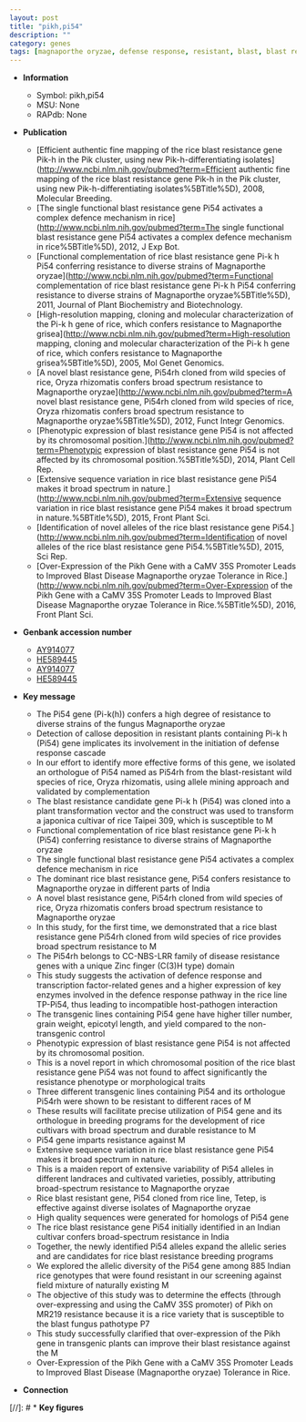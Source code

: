 ```yaml
---
layout: post
title: "pikh,pi54"
description: ""
category: genes
tags: [magnaporthe oryzae, defense response, resistant, blast, blast resistance, disease, transcription factor, defense, disease resistance, grain, tiller, yield, breeding, tiller number, grain weight, development, resistance, quality, tolerance, blast disease]
---
```


* **Information**  
    + Symbol: pikh,pi54  
    + MSU: None  
    + RAPdb: None  

* **Publication**  
    + [Efficient authentic fine mapping of the rice blast resistance gene Pik-h in the Pik cluster, using new Pik-h-differentiating isolates](http://www.ncbi.nlm.nih.gov/pubmed?term=Efficient authentic fine mapping of the rice blast resistance gene Pik-h in the Pik cluster, using new Pik-h-differentiating isolates%5BTitle%5D), 2008, Molecular Breeding.
    + [The single functional blast resistance gene Pi54 activates a complex defence mechanism in rice](http://www.ncbi.nlm.nih.gov/pubmed?term=The single functional blast resistance gene Pi54 activates a complex defence mechanism in rice%5BTitle%5D), 2012, J Exp Bot.
    + [Functional complementation of rice blast resistance gene Pi-k h Pi54 conferring resistance to diverse strains of Magnaporthe oryzae](http://www.ncbi.nlm.nih.gov/pubmed?term=Functional complementation of rice blast resistance gene Pi-k h Pi54 conferring resistance to diverse strains of Magnaporthe oryzae%5BTitle%5D), 2011, Journal of Plant Biochemistry and Biotechnology.
    + [High-resolution mapping, cloning and molecular characterization of the Pi-k  h  gene of rice, which confers resistance to Magnaporthe grisea](http://www.ncbi.nlm.nih.gov/pubmed?term=High-resolution mapping, cloning and molecular characterization of the Pi-k  h  gene of rice, which confers resistance to Magnaporthe grisea%5BTitle%5D), 2005, Mol Genet Genomics.
    + [A novel blast resistance gene, Pi54rh cloned from wild species of rice, Oryza rhizomatis confers broad spectrum resistance to Magnaporthe oryzae](http://www.ncbi.nlm.nih.gov/pubmed?term=A novel blast resistance gene, Pi54rh cloned from wild species of rice, Oryza rhizomatis confers broad spectrum resistance to Magnaporthe oryzae%5BTitle%5D), 2012, Funct Integr Genomics.
    + [Phenotypic expression of blast resistance gene Pi54 is not affected by its chromosomal position.](http://www.ncbi.nlm.nih.gov/pubmed?term=Phenotypic expression of blast resistance gene Pi54 is not affected by its chromosomal position.%5BTitle%5D), 2014, Plant Cell Rep.
    + [Extensive sequence variation in rice blast resistance gene Pi54 makes it broad spectrum in nature.](http://www.ncbi.nlm.nih.gov/pubmed?term=Extensive sequence variation in rice blast resistance gene Pi54 makes it broad spectrum in nature.%5BTitle%5D), 2015, Front Plant Sci.
    + [Identification of novel alleles of the rice blast resistance gene Pi54.](http://www.ncbi.nlm.nih.gov/pubmed?term=Identification of novel alleles of the rice blast resistance gene Pi54.%5BTitle%5D), 2015, Sci Rep.
    + [Over-Expression of the Pikh Gene with a CaMV 35S Promoter Leads to Improved Blast Disease Magnaporthe oryzae Tolerance in Rice.](http://www.ncbi.nlm.nih.gov/pubmed?term=Over-Expression of the Pikh Gene with a CaMV 35S Promoter Leads to Improved Blast Disease Magnaporthe oryzae Tolerance in Rice.%5BTitle%5D), 2016, Front Plant Sci.

* **Genbank accession number**  
    + [AY914077](http://www.ncbi.nlm.nih.gov/nuccore/AY914077)
    + [HE589445](http://www.ncbi.nlm.nih.gov/nuccore/HE589445)
    + [AY914077](http://www.ncbi.nlm.nih.gov/nuccore/AY914077)
    + [HE589445](http://www.ncbi.nlm.nih.gov/nuccore/HE589445)

* **Key message**  
    + The Pi54 gene (Pi-k(h)) confers a high degree of resistance to diverse strains of the fungus Magnaporthe oryzae
    + Detection of callose deposition in resistant plants containing Pi-k h (Pi54) gene implicates its involvement in the initiation of defense response cascade
    + In our effort to identify more effective forms of this gene, we isolated an orthologue of Pi54 named as Pi54rh from the blast-resistant wild species of rice, Oryza rhizomatis, using allele mining approach and validated by complementation
    + The blast resistance candidate gene Pi-k h (Pi54) was cloned into a plant transformation vector and the construct was used to transform a japonica cultivar of rice Taipei 309, which is susceptible to M
    + Functional complementation of rice blast resistance gene Pi-k h (Pi54) conferring resistance to diverse strains of Magnaporthe oryzae
    + The single functional blast resistance gene Pi54 activates a complex defence mechanism in rice
    + The dominant rice blast resistance gene, Pi54 confers resistance to Magnaporthe oryzae in different parts of India
    + A novel blast resistance gene, Pi54rh cloned from wild species of rice, Oryza rhizomatis confers broad spectrum resistance to Magnaporthe oryzae
    + In this study, for the first time, we demonstrated that a rice blast resistance gene Pi54rh cloned from wild species of rice provides broad spectrum resistance to M
    + The Pi54rh belongs to CC-NBS-LRR family of disease resistance genes with a unique Zinc finger (C(3)H type) domain
    + This study suggests the activation of defence response and transcription factor-related genes and a higher expression of key enzymes involved in the defence response pathway in the rice line TP-Pi54, thus leading to incompatible host-pathogen interaction
    + The transgenic lines containing Pi54 gene have higher tiller number, grain weight, epicotyl length, and yield compared to the non-transgenic control
    + Phenotypic expression of blast resistance gene Pi54 is not affected by its chromosomal position.
    + This is a novel report in which chromosomal position of the rice blast resistance gene Pi54 was not found to affect significantly the resistance phenotype or morphological traits
    + Three different transgenic lines containing Pi54 and its orthologue Pi54rh were shown to be resistant to different races of M
    + These results will facilitate precise utilization of Pi54 gene and its orthologue in breeding programs for the development of rice cultivars with broad spectrum and durable resistance to M
    + Pi54 gene imparts resistance against M
    + Extensive sequence variation in rice blast resistance gene Pi54 makes it broad spectrum in nature.
    + This is a maiden report of extensive variability of Pi54 alleles in different landraces and cultivated varieties, possibly, attributing broad-spectrum resistance to Magnaporthe oryzae
    + Rice blast resistant gene, Pi54 cloned from rice line, Tetep, is effective against diverse isolates of Magnaporthe oryzae
    + High quality sequences were generated for homologs of Pi54 gene
    + The rice blast resistance gene Pi54 initially identified in an Indian cultivar confers broad-spectrum resistance in India
    + Together, the newly identified Pi54 alleles expand the allelic series and are candidates for rice blast resistance breeding programs
    + We explored the allelic diversity of the Pi54 gene among 885 Indian rice genotypes that were found resistant in our screening against field mixture of naturally existing M
    + The objective of this study was to determine the effects (through over-expressing and using the CaMV 35S promoter) of Pikh on MR219 resistance because it is a rice variety that is susceptible to the blast fungus pathotype P7
    + This study successfully clarified that over-expression of the Pikh gene in transgenic plants can improve their blast resistance against the M
    + Over-Expression of the Pikh Gene with a CaMV 35S Promoter Leads to Improved Blast Disease (Magnaporthe oryzae) Tolerance in Rice.

* **Connection**  

[//]: # * **Key figures**  


